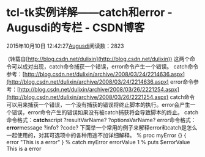 
# tcl-tk实例详解——catch和error - Augusdi的专栏 - CSDN博客


2015年10月10日 12:42:27[Augusdi](https://me.csdn.net/Augusdi)阅读数：2823


﻿﻿
(转载自[http://blog.csdn.net/dulixin](http://blog.csdn.net/dulixin))
这两个命令可以成对出现，catch命令捕获一个错误，error命令产生一个错误。
catch命令参考：[http://blog.csdn.net/dulixin/archive/2008/03/24/2214636.aspx](http://blog.csdn.net/dulixin/archive/2008/03/24/2214636.aspx)
error命令参考：[http://blog.csdn.net/dulixin/archive/2008/03/26/2221254.aspx](http://blog.csdn.net/dulixin/archive/2008/03/26/2221254.aspx)
catch命令可以用来捕获一个错误，一个没有捕获的错误将终止脚本的执行。error会产生一个错误，error命令产生的错误如果没有被catch捕获将会导致脚本的终止。
catch命令格式：**catch**script ?resultVarName? ?optionsVarName?
error命令格式：**error**message ?info? ?code?
下面举一个常用的例子来解释error和catch是怎么一起使用的，对其可选项中的各种用途不加详细解释。
% proc myError {} {
error "This is a error"
}
% catch myError errorValue
1
% puts $errorValue
This is a error


